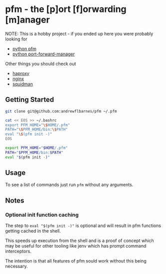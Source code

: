 # pfm - the \[p]ort \[f]orwarding \[m\]anager

NOTE: This is a  hobby project - if you ended up here you were probably looking for
- [python pfm](https://pypi.org/project/pfm/)
- [python port-forward-manager](https://pypi.org/project/port-forward-manager/)

Other things you should check out
- [haproxy](https://www.haproxy.org/)
- [nginx](https://www.nginx.com/)
- [squidman](http://squidman.net/squidman/)

## Getting Started

```sh
git clone git@github.com:andrewflbarnes/pfm ~/.pfm

cat << EOS >> ~/.bashrc
export PFM_HOME="\$HOME/.pfm"
PATH="\$PFM_HOME/bin:\$PATH"
eval "\$(pfm init -)"
EOS

export PFM_HOME="$HOME/.pfm"
PATH="$PFM_HOME/bin:$PATH"
eval "$(pfm init -)"
```

## Usage

To see a list of commands just run `pfm` without any arguments.

## Notes

### Optional init function caching

The step to `eval "$(pfm init -)"` is optional and will result in pfm functions getting cached in the shell.

This speeds up execution from the shell and is a proof of concept which may be useful for other
tooling like jenv which has prompt command interceptors.

The intention is that all features of pfm sould work without this being necessary.
